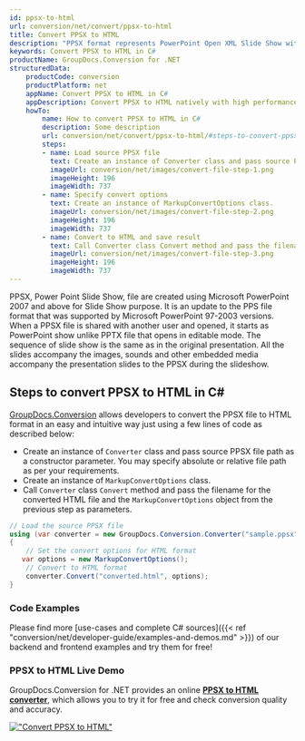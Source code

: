 ```yaml
---
id: ppsx-to-html
url: conversion/net/convert/ppsx-to-html
title: Convert PPSX to HTML
description: "PPSX format represents PowerPoint Open XML Slide Show with .ppsx extension. Learn how to convert PPSX to HTML file programmatically in C# language using GroupDocs.Conversion for .NET library."
keywords: Convert PPSX to HTML in C#
productName: GroupDocs.Conversion for .NET
structuredData:
    productCode: conversion
    productPlatform: net
    appName: Convert PPSX to HTML in C#
    appDescription: Convert PPSX to HTML natively with high performance using C# language and server side GroupDocs.Conversion for .NET APIs, without the use of any software like Microsoft or Open Office.
    howTo:
        name: How to convert PPSX to HTML in C# 
        description: Some description
        url: conversion/net/convert/ppsx-to-html/#steps-to-convert-ppsx-to-html-in-c
        steps:
        - name: Load source PPSX file 
          text: Create an instance of Converter class and pass source PPSX file path as a constructor parameter. You may specify absolute or relative file path as per your requirements. 
          imageUrl: conversion/net/images/convert-file-step-1.png
          imageHeight: 196
          imageWidth: 737
        - name: Specify convert options 
          text: Create an instance of MarkupConvertOptions class.
          imageUrl: conversion/net/images/convert-file-step-2.png
          imageHeight: 196
          imageWidth: 737
        - name: Convert to HTML and save result 
          text: Call Converter class Convert method and pass the filename for the converted HTML file and the MarkupConvertOptions object from the previous step as parameters.
          imageUrl: conversion/net/images/convert-file-step-3.png
          imageHeight: 196
          imageWidth: 737
---
```


PPSX, Power Point Slide Show, file are created using Microsoft PowerPoint 2007 and above for Slide Show purpose. It is an update to the PPS file format that was supported by Microsoft PowerPoint 97-2003 versions. When a PPSX file is shared with another user and opened, it starts as PowerPoint show unlike PPTX file that opens in editable mode. The sequence of slide show is the same as in the original presentation. All the slides accompany the images, sounds and other embedded media accompany the presentation slides to the PPSX during the slideshow. 

## Steps to convert PPSX to HTML in C#

[GroupDocs.Conversion](https://products.groupdocs.com/conversion/net) allows developers to convert the PPSX file to HTML format in an easy and intuitive way just using a few lines of code as described below:

* Create an instance of `Converter` class and pass source PPSX file path as a constructor parameter. You may specify absolute or relative file path as per your requirements. 
* Create an instance of `MarkupConvertOptions` class.
* Call `Converter` class `Convert` method and pass the filename for the converted HTML file and the `MarkupConvertOptions` object from the previous step as parameters.

```csharp
// Load the source PPSX file
using (var converter = new GroupDocs.Conversion.Converter("sample.ppsx"))
{
    // Set the convert options for HTML format
   var options = new MarkupConvertOptions();
    // Convert to HTML format
    converter.Convert("converted.html", options);
}
```

### Code Examples

Please find more [use-cases and complete C# sources]({{< ref "conversion/net/developer-guide/examples-and-demos.md" >}}) of our backend and frontend examples and try them for free!

### PPSX to HTML Live Demo

GroupDocs.Conversion for .NET provides an online [**PPSX to HTML converter**](https://products.groupdocs.app/conversion/ppsx-to-html), which allows you to try it for free and check conversion quality and accuracy.

[!["Convert PPSX to HTML"](conversion/net/images/convert-to-html/convert-ppsx-to-html.png)](https://products.groupdocs.app/conversion/ppsx-to-html)